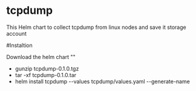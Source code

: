 # tcpdump
This Helm chart to collect tcpdump from linux nodes and save it storage account


#Instaltion

Download the helm chart ""
 - gunzip tcpdump-0.1.0.tgz 
 - tar -xf tcpdump-0.1.0.tar 
 - helm install tcpdump --values  tcpdump/values.yaml --generate-name 


